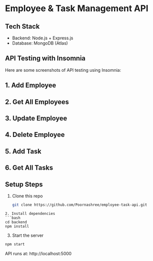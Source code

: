 # Employee & Task Management API

##  Tech Stack
- Backend: Node.js + Express.js
- Database: MongoDB (Atlas)

## API Testing with Insomnia

Here are some screenshots of API testing using Insomnia:

## 1. Add Employee

## 2. Get All Employees

## 3. Update Employee

## 4. Delete Employee

## 5. Add Task

## 6. Get All Tasks


##  Setup Steps
1. Clone this repo  
   ```bash
   git clone https://github.com/Poornashree/employee-task-api.git
```
2. Install dependencies
```bash
cd backend
npm install
```

3. Start the server
```bash
npm start
```

API runs at: http://localhost:5000
